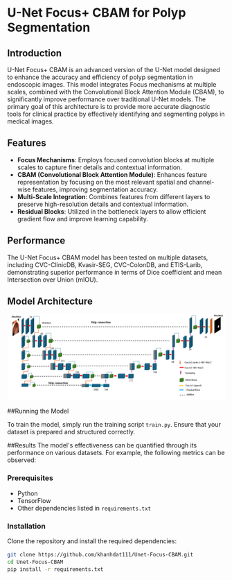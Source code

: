 # U-Net Focus+ CBAM for Polyp Segmentation

## Introduction

U-Net Focus+ CBAM is an advanced version of the U-Net model designed to enhance the accuracy and efficiency of polyp segmentation in endoscopic images. This model integrates Focus mechanisms at multiple scales, combined with the Convolutional Block Attention Module (CBAM), to significantly improve performance over traditional U-Net models. The primary goal of this architecture is to provide more accurate diagnostic tools for clinical practice by effectively identifying and segmenting polyps in medical images.

## Features

- **Focus Mechanisms**: Employs focused convolution blocks at multiple scales to capture finer details and contextual information.
- **CBAM (Convolutional Block Attention Module)**: Enhances feature representation by focusing on the most relevant spatial and channel-wise features, improving segmentation accuracy.
- **Multi-Scale Integration**: Combines features from different layers to preserve high-resolution details and contextual information.
- **Residual Blocks**: Utilized in the bottleneck layers to allow efficient gradient flow and improve learning capability.

## Performance

The U-Net Focus+ CBAM model has been tested on multiple datasets, including CVC-ClinicDB, Kvasir-SEG, CVC-ColonDB, and ETIS-Larib, demonstrating superior performance in terms of Dice coefficient and mean Intersection over Union (mIOU).

## Model Architecture

![Model Architecture](fig9.png)

##Running the Model

To train the model, simply run the training script `train.py`. Ensure that your dataset is prepared and structured correctly.

##Results
The model's effectiveness can be quantified through its performance on various datasets. For example, the following metrics can be observed:

### Prerequisites
- Python
- TensorFlow
- Other dependencies listed in `requirements.txt`

### Installation

Clone the repository and install the required dependencies:

```bash
git clone https://github.com/khanhdat111/Unet-Focus-CBAM.git
cd Unet-Focus-CBAM
pip install -r requirements.txt
